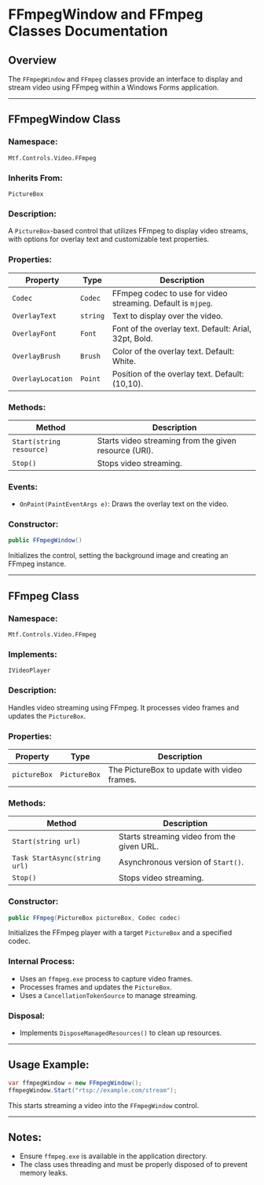 # FFmpegWindow and FFmpeg Classes Documentation

## Overview
The `FFmpegWindow` and `FFmpeg` classes provide an interface to display and stream video using FFmpeg within a Windows Forms application.

---

## FFmpegWindow Class

### Namespace:
`Mtf.Controls.Video.FFmpeg`

### Inherits From:
`PictureBox`

### Description:
A `PictureBox`-based control that utilizes FFmpeg to display video streams, with options for overlay text and customizable text properties.

### Properties:
| Property         | Type    | Description |
|-----------------|---------|-------------|
| `Codec`         | `Codec` | FFmpeg codec to use for video streaming. Default is `mjpeg`. |
| `OverlayText`   | `string` | Text to display over the video. |
| `OverlayFont`   | `Font`   | Font of the overlay text. Default: Arial, 32pt, Bold. |
| `OverlayBrush`  | `Brush`  | Color of the overlay text. Default: White. |
| `OverlayLocation` | `Point` | Position of the overlay text. Default: (10,10). |

### Methods:
| Method | Description |
|--------|-------------|
| `Start(string resource)` | Starts video streaming from the given resource (URI). |
| `Stop()` | Stops video streaming. |

### Events:
- `OnPaint(PaintEventArgs e)`: Draws the overlay text on the video.

### Constructor:
```csharp
public FFmpegWindow()
```
Initializes the control, setting the background image and creating an FFmpeg instance.

---

## FFmpeg Class

### Namespace:
`Mtf.Controls.Video.FFmpeg`

### Implements:
`IVideoPlayer`

### Description:
Handles video streaming using FFmpeg. It processes video frames and updates the `PictureBox`.

### Properties:
| Property | Type | Description |
|----------|------|-------------|
| `pictureBox` | `PictureBox` | The PictureBox to update with video frames. |

### Methods:
| Method | Description |
|--------|-------------|
| `Start(string url)` | Starts streaming video from the given URL. |
| `Task StartAsync(string url)` | Asynchronous version of `Start()`. |
| `Stop()` | Stops video streaming. |

### Constructor:
```csharp
public FFmpeg(PictureBox pictureBox, Codec codec)
```
Initializes the FFmpeg player with a target `PictureBox` and a specified codec.

### Internal Process:
- Uses an `ffmpeg.exe` process to capture video frames.
- Processes frames and updates the `PictureBox`.
- Uses a `CancellationTokenSource` to manage streaming.

### Disposal:
- Implements `DisposeManagedResources()` to clean up resources.

---

## Usage Example:
```csharp
var ffmpegWindow = new FFmpegWindow();
ffmpegWindow.Start("rtsp://example.com/stream");
```
This starts streaming a video into the `FFmpegWindow` control.

---

## Notes:
- Ensure `ffmpeg.exe` is available in the application directory.
- The class uses threading and must be properly disposed of to prevent memory leaks.
